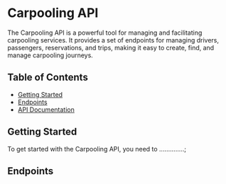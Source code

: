 
 # Carpooling API

The Carpooling API is a powerful tool for managing and facilitating carpooling services. It provides a set of endpoints for managing drivers, passengers, reservations, and trips, making it easy to create, find, and manage carpooling journeys.

## Table of Contents

- [Getting Started](#getting-started)
- [Endpoints](#endpoints)
- [API Documentation](#api-documentation)

## Getting Started

To get started with the Carpooling API, you need to ..............;

## Endpoints

